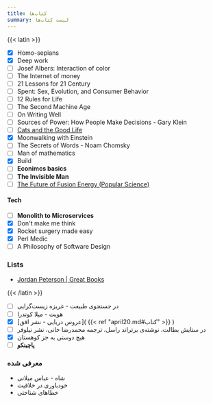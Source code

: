 ```yaml
---
title: کتاب‌ها
summary: لیست کتاب‌ها
---
```


{{< latin >}}

- [X] Homo-sepians
- [X] Deep work
- [ ] Josef Albers: Interaction of color
- [ ] The Internet of money
- [ ] 21 Lessons for 21 Century
- [ ] Spent: Sex, Evolution, and Consumer Behavior
- [ ] 12 Rules for Life
- [ ] The Second Machine Age
- [ ] On Writing Well
- [ ] Sources of Power: How People Make Decisions - Gary Klein
- [ ] [Cats and the Good Life](https://lareviewofbooks.org/article/cats-and-the-good-life/)
- [X] Moonwalking with Einstein
- [ ] The Secrets of Words - Noam Chomsky
- [ ] Man of mathematics
- [X] Build
- [ ] **Econimcs basics**
- [ ] **The Invisible Man**
- [ ] [The Future of Fusion Energy (Popular Science)](https://eli.thegreenplace.net/2022/book-review-the-future-of-fusion-energy-by-j-parisi-and-j-ball/)

#### Tech
- [ ] **Monolith to Microservices**
- [X] Don't make me think
- [X] Rocket surgery made easy
- [X] Perl Medic
- [ ] A Philosophy of Software Design

### Lists

- [Jordan Peterson | Great Books](https://www.jordanbpeterson.com/great-books/)

{{< /latin >}}

- [ ] در جستجوی طبیعت - غریزه زیست‌گرایی
- [ ] هویت - میلا کوندرا
- [x] [عروس دریایی - نشر افق]( {{< ref "april20.md#کتاب" >}} )
- [ ] در ستایش بطالت، نوشته‌ی برتراند راسل، ترجمه محمدرضا خانی، نشر نیلوفر
- [X] هیچ دوستی به جز کوهستان
- [ ] **پاچینکو**

### معرفی شده

- شاه - عباس میلانی
- خودباوری در خلاقیت
- خطاهای شناختی
